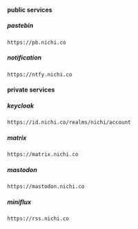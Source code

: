 #### public services

##### pastebin
```
https://pb.nichi.co
```

##### notification
```
https://ntfy.nichi.co
```

#### private services

##### keycloak
```
https://id.nichi.co/realms/nichi/account
```

##### matrix
```
https://matrix.nichi.co
```

##### mastodon
```
https://mastodon.nichi.co
```

##### miniflux
```
https://rss.nichi.co
```
